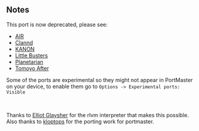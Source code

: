 ## Notes
This port is now deprecated, please see:

- [AIR](http://portmaster.games/detail.html?name=air)
- [Clannd](http://portmaster.games/detail.html?name=clannad)
- [KANON](http://portmaster.games/detail.html?name=kanon)
- [Little Busters](http://portmaster.games/detail.html?name=littlebusters)
- [Planetarian](http://portmaster.games/detail.html?name=planetarian)
- [Tomoyo After](http://portmaster.games/detail.html?name=tomoyo_after)

Some of the ports are experimental so they might not appear in PortMaster on your device, to enable them go to `Options -> Experimental ports: Visible`

<br/>

Thanks to [Elliot Glaysher](https://github.com/eglaysher/rlvm.git) for the rlvm interpreter that makes this possible.  Also thanks to [kloptops](https://github.com/kloptops/rlvm) for the porting work for portmaster.
<br/>

